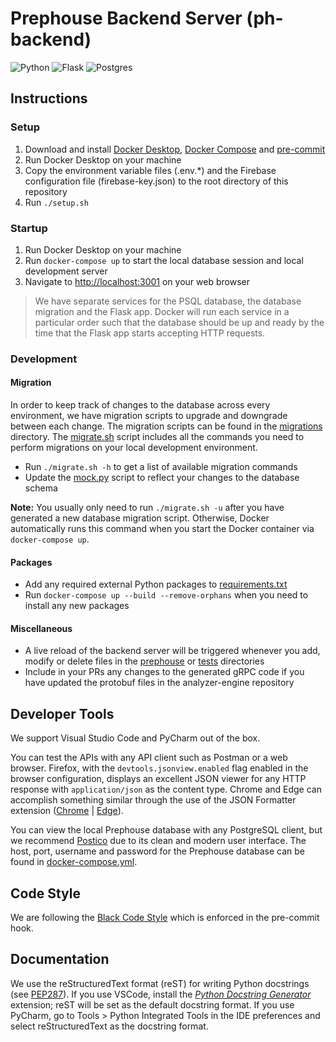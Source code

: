 # Prephouse Backend Server (ph-backend)

![Python](https://img.shields.io/badge/python-3670A0?style=for-the-badge&logo=python&logoColor=ffdd54)
![Flask](https://img.shields.io/badge/flask-%23000.svg?style=for-the-badge&logo=flask&logoColor=white)
![Postgres](https://img.shields.io/badge/postgres-%23316192.svg?style=for-the-badge&logo=postgresql&logoColor=white)

## Instructions

### Setup

1. Download and install [Docker Desktop][docker-desktop], [Docker Compose][docker-compose] and
   [pre-commit][pre-commit]
2. Run Docker Desktop on your machine
3. Copy the environment variable files (.env.\*) and the Firebase configuration
   file (firebase-key.json) to the root directory of this repository
4. Run `./setup.sh`

### Startup

1. Run Docker Desktop on your machine
2. Run `docker-compose up` to start the local database session and local development server
3. Navigate to <http://localhost:3001> on your web browser

> We have separate services for the PSQL database, the database migration and the Flask app.
> Docker will run each service in a particular order such that the database should be up
> and ready by the time that the Flask app starts accepting HTTP requests.

### Development

#### Migration

In order to keep track of changes to the database across every environment, we have
migration scripts to upgrade and downgrade between each change. The migration scripts can
be found in the [migrations](/migrations) directory. The [migrate.sh](migrate.sh) script
includes all the commands you need to perform migrations on your local development environment.

- Run `./migrate.sh -h` to get a list of available migration commands
- Update the [mock.py](prephouse/mock.py) script to reflect your changes to the database schema

**Note:** You usually only need to run `./migrate.sh -u` after you have generated a new database
migration script. Otherwise, Docker automatically runs this command when you start the Docker
container via `docker-compose up`.

#### Packages

- Add any required external Python packages to [requirements.txt](requirements.txt)
- Run `docker-compose up --build --remove-orphans` when you need to install any new packages

#### Miscellaneous

- A live reload of the backend server will be triggered whenever you add, modify or delete files in
  the [prephouse](prephouse) or [tests](tests) directories
- Include in your PRs any changes to the generated gRPC code if you have updated the protobuf
  files in the analyzer-engine repository

[docker-desktop]: https://www.docker.com/products/docker-desktop
[docker-compose]: https://docs.docker.com/compose/install/
[pre-commit]: https://pre-commit.com/

## Developer Tools

We support Visual Studio Code and PyCharm out of the box.

You can test the APIs with any API client such as Postman or a web browser. Firefox, with the
`devtools.jsonview.enabled` flag enabled in the browser configuration, displays an excellent
JSON viewer for any HTTP response with `application/json` as the content type. Chrome and Edge can
accomplish something similar through the use of the JSON Formatter extension
([Chrome][json-formatter-chrome] | [Edge][json-formatter-edge]).

You can view the local Prephouse database with any PostgreSQL client, but we recommend
[Postico][postico] due to its clean and modern user interface. The host, port, username
and password for the Prephouse database can be found in [docker-compose.yml](docker-compose.yml).

[json-formatter-chrome]: https://chrome.google.com/webstore/detail/json-formatter/bcjindcccaagfpapjjmafapmmgkkhgoa
[json-formatter-edge]: https://microsoftedge.microsoft.com/addons/detail/json-formatter-for-edge/njpoigijhgbionbfdbaopheedbpdoddi
[postico]: https://eggerapps.at/postico/

## Code Style

We are following the [Black Code Style][black-code-style] which is enforced in the pre-commit hook.

[pep8]: https://www.python.org/dev/peps/pep-0008/
[black-code-style]: https://black.readthedocs.io/en/stable/the_black_code_style/current_style.html

## Documentation

We use the reStructuredText format (reST) for writing Python docstrings (see [PEP287][]). If you use VSCode,
install the [_Python Docstring Generator_][vsc-ds-generator] extension; reST will be set as the default docstring
format. If you use PyCharm, go to Tools > Python Integrated Tools in the IDE preferences and select reStructuredText
as the docstring format.

[pep287]: https://www.python.org/dev/peps/pep-0287/
[vsc-ds-generator]: https://marketplace.visualstudio.com/items?itemName=njpwerner.autodocstring
